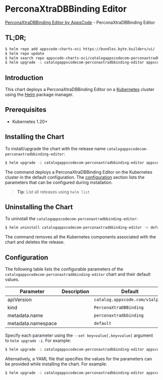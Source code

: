 # PerconaXtraDBBinding Editor

[PerconaXtraDBBinding Editor by AppsCode](https://byte.builders) - PerconaXtraDBBinding Editor

## TL;DR;

```bash
$ helm repo add appscode-charts-oci https://bundles.byte.builders/ui/
$ helm repo update
$ helm search repo appscode-charts-oci/catalogappscodecom-perconaxtradbbinding-editor --version=v0.4.20
$ helm upgrade -i catalogappscodecom-perconaxtradbbinding-editor appscode-charts-oci/catalogappscodecom-perconaxtradbbinding-editor -n default --create-namespace --version=v0.4.20
```

## Introduction

This chart deploys a PerconaXtraDBBinding Editor on a [Kubernetes](http://kubernetes.io) cluster using the [Helm](https://helm.sh) package manager.

## Prerequisites

- Kubernetes 1.20+

## Installing the Chart

To install/upgrade the chart with the release name `catalogappscodecom-perconaxtradbbinding-editor`:

```bash
$ helm upgrade -i catalogappscodecom-perconaxtradbbinding-editor appscode-charts-oci/catalogappscodecom-perconaxtradbbinding-editor -n default --create-namespace --version=v0.4.20
```

The command deploys a PerconaXtraDBBinding Editor on the Kubernetes cluster in the default configuration. The [configuration](#configuration) section lists the parameters that can be configured during installation.

> **Tip**: List all releases using `helm list`

## Uninstalling the Chart

To uninstall the `catalogappscodecom-perconaxtradbbinding-editor`:

```bash
$ helm uninstall catalogappscodecom-perconaxtradbbinding-editor -n default
```

The command removes all the Kubernetes components associated with the chart and deletes the release.

## Configuration

The following table lists the configurable parameters of the `catalogappscodecom-perconaxtradbbinding-editor` chart and their default values.

|     Parameter      | Description |                  Default                   |
|--------------------|-------------|--------------------------------------------|
| apiVersion         |             | <code>catalog.appscode.com/v1alpha1</code> |
| kind               |             | <code>PerconaXtraDBBinding</code>          |
| metadata.name      |             | <code>perconaxtradbbinding</code>          |
| metadata.namespace |             | <code>default</code>                       |


Specify each parameter using the `--set key=value[,key=value]` argument to `helm upgrade -i`. For example:

```bash
$ helm upgrade -i catalogappscodecom-perconaxtradbbinding-editor appscode-charts-oci/catalogappscodecom-perconaxtradbbinding-editor -n default --create-namespace --version=v0.4.20 --set apiVersion=catalog.appscode.com/v1alpha1
```

Alternatively, a YAML file that specifies the values for the parameters can be provided while
installing the chart. For example:

```bash
$ helm upgrade -i catalogappscodecom-perconaxtradbbinding-editor appscode-charts-oci/catalogappscodecom-perconaxtradbbinding-editor -n default --create-namespace --version=v0.4.20 --values values.yaml
```

